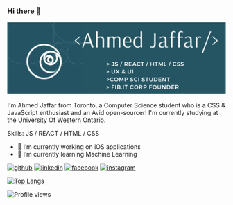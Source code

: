 ### Hi there 👋

![Computer Science Student](https://github.com/Ajaffar1/Ajaffar1/blob/main/Screen%20Shot%202021-12-20%20at%204.52.45%20AM.png?raw=true)

I'm Ahmed Jaffar from Toronto, a Computer Science student who is a CSS & JavaScript enthusiast and an Avid open-sourcer! I'm currently studying at the University Of Western Ontario.

Skills: JS / REACT / HTML / CSS 

- 🔭 I’m currently working on iOS applications 
- 🌱 I’m currently learning Machine Learning  


[<img src='https://cdn.jsdelivr.net/npm/simple-icons@3.0.1/icons/github.svg' alt='github' height='40'>](https://github.com/ajaffar1)  [<img src='https://cdn.jsdelivr.net/npm/simple-icons@3.0.1/icons/linkedin.svg' alt='linkedin' height='40'>](https://www.linkedin.com/in/Ahmed-Jaffar/)  [<img src='https://cdn.jsdelivr.net/npm/simple-icons@3.0.1/icons/facebook.svg' alt='facebook' height='40'>](https://www.facebook.com/jamal.jaffar.90)  [<img src='https://cdn.jsdelivr.net/npm/simple-icons@3.0.1/icons/instagram.svg' alt='instagram' height='40'>](https://www.instagram.com/_ajaffar/)  

[![Top Langs](https://github-readme-stats.vercel.app/api/top-langs/?username=ajaffar1)](https://github.com/anuraghazra/github-readme-stats)


![Profile views](https://gpvc.arturio.dev/ajaffar1)  

